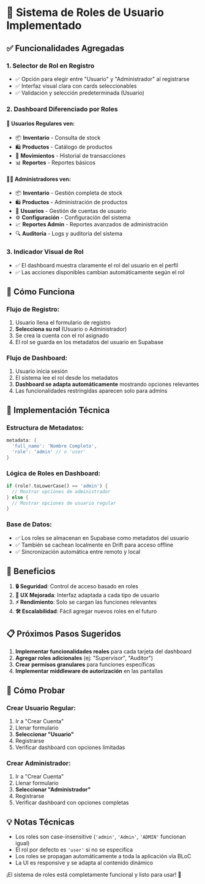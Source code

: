 # 🔐 Sistema de Roles de Usuario Implementado

## ✅ Funcionalidades Agregadas

### 1. **Selector de Rol en Registro**
- ✅ Opción para elegir entre "Usuario" y "Administrador" al registrarse
- ✅ Interfaz visual clara con cards seleccionables
- ✅ Validación y selección predeterminada (Usuario)

### 2. **Dashboard Diferenciado por Roles**

#### 👤 **Usuarios Regulares** ven:
- 📦 **Inventario** - Consulta de stock
- 🛍️ **Productos** - Catálogo de productos  
- 🔄 **Movimientos** - Historial de transacciones
- 📊 **Reportes** - Reportes básicos

#### 👨‍💼 **Administradores** ven:
- 📦 **Inventario** - Gestión completa de stock
- 🛍️ **Productos** - Administración de productos
- 👥 **Usuarios** - Gestión de cuentas de usuario
- ⚙️ **Configuración** - Configuración del sistema
- 📈 **Reportes Admin** - Reportes avanzados de administración
- 🔍 **Auditoría** - Logs y auditoría del sistema

### 3. **Indicador Visual de Rol**
- ✅ El dashboard muestra claramente el rol del usuario en el perfil
- ✅ Las acciones disponibles cambian automáticamente según el rol

## 🎯 **Cómo Funciona**

### Flujo de Registro:
1. Usuario llena el formulario de registro
2. **Selecciona su rol** (Usuario o Administrador)
3. Se crea la cuenta con el rol asignado
4. El rol se guarda en los metadatos del usuario en Supabase

### Flujo de Dashboard:
1. Usuario inicia sesión
2. El sistema lee el rol desde los metadatos
3. **Dashboard se adapta automáticamente** mostrando opciones relevantes
4. Las funcionalidades restringidas aparecen solo para admins

## 🔧 **Implementación Técnica**

### Estructura de Metadatos:
```dart
metadata: {
  'full_name': 'Nombre Completo',
  'role': 'admin' // o 'user'
}
```

### Lógica de Roles en Dashboard:
```dart
if (role?.toLowerCase() == 'admin') {
  // Mostrar opciones de administrador
} else {
  // Mostrar opciones de usuario regular
}
```

### Base de Datos:
- ✅ Los roles se almacenan en Supabase como metadatos del usuario
- ✅ También se cachean localmente en Drift para acceso offline
- ✅ Sincronización automática entre remoto y local

## 🚀 **Beneficios**

1. **🔒 Seguridad**: Control de acceso basado en roles
2. **🎨 UX Mejorada**: Interfaz adaptada a cada tipo de usuario
3. **⚡ Rendimiento**: Solo se cargan las funciones relevantes
4. **🛠️ Escalabilidad**: Fácil agregar nuevos roles en el futuro

## 📋 **Próximos Pasos Sugeridos**

1. **Implementar funcionalidades reales** para cada tarjeta del dashboard
2. **Agregar roles adicionales** (ej: "Supervisor", "Auditor")
3. **Crear permisos granulares** para funciones específicas
4. **Implementar middleware de autorización** en las pantallas

## 🧪 **Cómo Probar**

### Crear Usuario Regular:
1. Ir a "Crear Cuenta"
2. Llenar formulario
3. **Seleccionar "Usuario"**
4. Registrarse
5. Verificar dashboard con opciones limitadas

### Crear Administrador:
1. Ir a "Crear Cuenta"  
2. Llenar formulario
3. **Seleccionar "Administrador"**
4. Registrarse
5. Verificar dashboard con opciones completas

## 💡 **Notas Técnicas**

- Los roles son case-insensitive (`'admin'`, `'Admin'`, `'ADMIN'` funcionan igual)
- El rol por defecto es `'user'` si no se especifica
- Los roles se propagan automáticamente a toda la aplicación vía BLoC
- La UI es responsive y se adapta al contenido dinámico

¡El sistema de roles está completamente funcional y listo para usar! 🎉